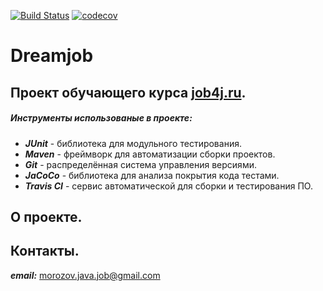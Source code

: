 [![Build Status](https://travis-ci.org/smorozov30/job4j_dreamjob.svg?branch=master)](https://travis-ci.org/smorozov30/job4j_dreamjob)
[![codecov](https://codecov.io/gh/smorozov30/job4j_dreamjob/branch/master/graph/badge.svg?token=H33TYLE0M5)](https://codecov.io/gh/smorozov30/job4j_dreamjob)
# Dreamjob
## Проект обучающего курса [job4j.ru](https://job4j.ru/).

##### Инструменты использованые в проекте:

- ***JUnit*** - библиотека для модульного тестирования.
- ***Maven*** - фреймворк для автоматизации сборки проектов.
- ***Git*** - распределённая система управления версиями.
- ***JaCoCo*** - библиотека для анализа покрытия кода тестами.
- ***Travis CI*** - сервис автоматической для сборки и тестирования ПО.

## О проекте.

## Контакты.

***email:*** morozov.java.job@gmail.com